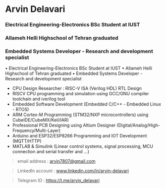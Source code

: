 # Arvin Delavari
### Electrical Engineering-Electronics BSc Student at IUST
### Allameh Helli Highschool of Tehran graduated
### Embedded Systems Developer - Research and development specialist

• Electrical Engineering-Electronics BSc Student at IUST
• Allameh Helli Highschool of Tehran graduated
• Embedded Systems Developer - Research and development specialist

- CPU Design Researcher : RISC-V ISA (Verilog HDL) RTL Design
- RISCV CPU programming and simulation using GCC/GNU compiler toolchain and iverilog tool
- Embedded Software Development (Embedded C/C++ - Embedded Linux - RTOS)
- ARM Cortex-M Programming (STM32/NXP microcontrollers) using CubeIDE/CubeMX/Keil/IAR)
-  Professional PCB Designing using Altium Designer (Digital/Analog/High-Frequency/Multi-Layer)
- Arduino and ESP32/ESP8266 Programming and IOT Development (MQTT/HTTP)
- MATLAB & Simulink (Linear control systems, signal processing, MCU connection and serial transfer and …)
> email address    : arvin7807@gmail.com

> LinkedIn account : www.linkedin.com/in/arvin-delavari

> Telegram  ID     : https://t.me/arvin_delavari
